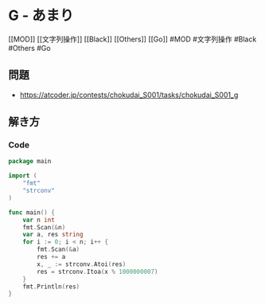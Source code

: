 # G - あまり
[[MOD]] [[文字列操作]] [[Black]] [[Others]] [[Go]]
#MOD #文字列操作 #Black #Others #Go 

## 問題
- https://atcoder.jp/contests/chokudai_S001/tasks/chokudai_S001_g

## 解き方
### Code
```go
package main

import (
	"fmt"
	"strconv"
)

func main() {
	var n int
	fmt.Scan(&n)
	var a, res string
	for i := 0; i < n; i++ {
		fmt.Scan(&a)
		res += a
		x, _ := strconv.Atoi(res)
		res = strconv.Itoa(x % 1000000007)
	}
	fmt.Println(res)
}
```